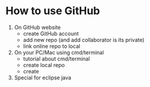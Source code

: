 # How to use GitHub

1. On GitHub website
	* create GitHub account
	* add new repo (and add collaborator is its private) 
	* link online repo to local
2. On your PC/Mac using cmd/terminal
	* tutorial about cmd/terminal
	* create local repo
	* create 
3. Special for eclipse java


